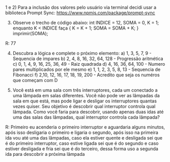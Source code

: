 1 e 2) Para a inclusão dos valores pelo usuário via terminal decidi usar a biblioteca Prompt Sync: https://www.npmjs.com/package/prompt-sync

3) Observe o trecho de código abaixo: int INDICE = 12, SOMA = 0, K = 1; enquanto K < INDICE faça { K = K + 1; SOMA = SOMA + K; } imprimir(SOMA);

R: 77

4) Descubra a lógica e complete o próximo elemento:
a) 1, 3, 5, 7, 9 - Sequencia de impares
b) 2, 4, 8, 16, 32, 64, 128 - Progressão aritmética
c) 0, 1, 4, 9, 16, 25, 36, 49 - Raiz quadrada
d) 4, 16, 36, 64, 100 - Numero pares multiplicados por ele mesmo
e) 1, 1, 2, 3, 5, 8, 13 - Sequencia de Fibonacci
f) 2,10, 12, 16, 17, 18, 19, 200 - Acredito que seja os numéros que começam com D

5) Você está em uma sala com três interruptores, cada um conectado a uma lâmpada em salas diferentes. Você não pode ver as lâmpadas da sala em que está, mas pode ligar e desligar os interruptores quantas vezes quiser. Seu objetivo é descobrir qual interruptor controla qual lâmpada. Como você faria para descobrir, usando apenas duas idas até uma das salas das lâmpadas, qual interruptor controla cada lâmpada?

R: Primeiro eu acenderia o primeiro interruptor e aguardaria alguns minutos, após isso desligaria o primeiro e ligaria o segundo, após isso na primeira ida vou até uma das lâmpadas, caso ela estiver quente e desligada sei que é do primeiro interruptor, caso estive ligada sei que é do segundo e caso estiver desligada e fria sei que é do terceiro, dessa forma uso a segunda ida para descobrir a próxima lâmpada